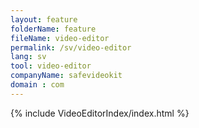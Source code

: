 ```yaml
---
layout: feature
folderName: feature
fileName: video-editor
permalink: /sv/video-editor
lang: sv
tool: video-editor
companyName: safevideokit
domain : com
---
```


{% include VideoEditorIndex/index.html %}

   